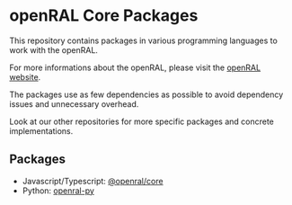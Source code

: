 # openRAL Core Packages

This repository contains packages in various programming languages to work with the openRAL.

For more informations about the openRAL, please visit the [openRAL website](https://open-ral.io).

The packages use as few dependencies as possible to avoid dependency issues and unnecessary overhead.

Look at our other repositories for more specific packages and concrete implementations.

## Packages

* Javascript/Typescript: [@openral/core](https://www.npmjs.com/package/@openral/core)
* Python: [openral-py](https://pypi.org/project/openral-py/)



